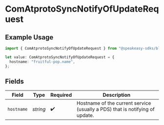 # ComAtprotoSyncNotifyOfUpdateRequest

## Example Usage

```typescript
import { ComAtprotoSyncNotifyOfUpdateRequest } from "@speakeasy-sdks/bluesky/models/operations";

let value: ComAtprotoSyncNotifyOfUpdateRequest = {
  hostname: "fruitful-pop.name",
};
```

## Fields

| Field                                                                        | Type                                                                         | Required                                                                     | Description                                                                  |
| ---------------------------------------------------------------------------- | ---------------------------------------------------------------------------- | ---------------------------------------------------------------------------- | ---------------------------------------------------------------------------- |
| `hostname`                                                                   | *string*                                                                     | :heavy_check_mark:                                                           | Hostname of the current service (usually a PDS) that is notifying of update. |
